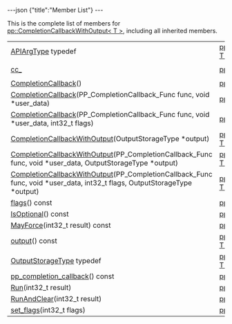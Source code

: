 ---json {"title":"Member List"} ---

This is the complete list of members for <a href="/docs/native-client/pepper_stable/cpp/classpp_1_1_completion_callback_with_output/" class="el">pp::CompletionCallbackWithOutput&lt; T &gt;</a>, including all inherited members.

<table><tbody><tr class="odd"><td><a href="/docs/native-client/pepper_stable/cpp/classpp_1_1_completion_callback_with_output#aca381518bda2f9cb12c4ddc725da91ce" class="el">APIArgType</a> typedef</td><td><a href="/docs/native-client/pepper_stable/cpp/classpp_1_1_completion_callback_with_output/" class="el">pp::CompletionCallbackWithOutput&lt; T &gt;</a></td><td></td></tr><tr class="even"><td><a href="/docs/native-client/pepper_stable/cpp/classpp_1_1_completion_callback#af071c756ff3eb007dfbea3f50df74111" class="el">cc_</a></td><td><a href="/docs/native-client/pepper_stable/cpp/classpp_1_1_completion_callback/" class="el">pp::CompletionCallback</a></td><td><code> [protected]</code></td></tr><tr class="odd"><td><a href="/docs/native-client/pepper_stable/cpp/classpp_1_1_completion_callback#a2dae27f9f015c3b9342a4a65f05bd356" class="el">CompletionCallback</a>()</td><td><a href="/docs/native-client/pepper_stable/cpp/classpp_1_1_completion_callback/" class="el">pp::CompletionCallback</a></td><td><code> [inline]</code></td></tr><tr class="even"><td><a href="/docs/native-client/pepper_stable/cpp/classpp_1_1_completion_callback#afe88416d324795a748d5112e197b0131" class="el">CompletionCallback</a>(PP_CompletionCallback_Func func, void *user_data)</td><td><a href="/docs/native-client/pepper_stable/cpp/classpp_1_1_completion_callback/" class="el">pp::CompletionCallback</a></td><td><code> [inline]</code></td></tr><tr class="odd"><td><a href="/docs/native-client/pepper_stable/cpp/classpp_1_1_completion_callback#a14fd9478ff007a91a3cdfa397c8e6e56" class="el">CompletionCallback</a>(PP_CompletionCallback_Func func, void *user_data, int32_t flags)</td><td><a href="/docs/native-client/pepper_stable/cpp/classpp_1_1_completion_callback/" class="el">pp::CompletionCallback</a></td><td><code> [inline]</code></td></tr><tr class="even"><td><a href="/docs/native-client/pepper_stable/cpp/classpp_1_1_completion_callback_with_output#a29dd26e95218dce78e2475f29ea669cb" class="el">CompletionCallbackWithOutput</a>(OutputStorageType *output)</td><td><a href="/docs/native-client/pepper_stable/cpp/classpp_1_1_completion_callback_with_output/" class="el">pp::CompletionCallbackWithOutput&lt; T &gt;</a></td><td><code> [inline]</code></td></tr><tr class="odd"><td><a href="/docs/native-client/pepper_stable/cpp/classpp_1_1_completion_callback_with_output#a36bc9e5fd9e8d503020fe338b8b9802e" class="el">CompletionCallbackWithOutput</a>(PP_CompletionCallback_Func func, void *user_data, OutputStorageType *output)</td><td><a href="/docs/native-client/pepper_stable/cpp/classpp_1_1_completion_callback_with_output/" class="el">pp::CompletionCallbackWithOutput&lt; T &gt;</a></td><td><code> [inline]</code></td></tr><tr class="even"><td><a href="/docs/native-client/pepper_stable/cpp/classpp_1_1_completion_callback_with_output#a311725af061d86e58cc89a588fa542f9" class="el">CompletionCallbackWithOutput</a>(PP_CompletionCallback_Func func, void *user_data, int32_t flags, OutputStorageType *output)</td><td><a href="/docs/native-client/pepper_stable/cpp/classpp_1_1_completion_callback_with_output/" class="el">pp::CompletionCallbackWithOutput&lt; T &gt;</a></td><td><code> [inline]</code></td></tr><tr class="odd"><td><a href="/docs/native-client/pepper_stable/cpp/classpp_1_1_completion_callback#a60e466572fe7de362969dd41179c971f" class="el">flags</a>() const</td><td><a href="/docs/native-client/pepper_stable/cpp/classpp_1_1_completion_callback/" class="el">pp::CompletionCallback</a></td><td><code> [inline]</code></td></tr><tr class="even"><td><a href="/docs/native-client/pepper_stable/cpp/classpp_1_1_completion_callback#a6ce66ec2655c9157cab494f248551b5f" class="el">IsOptional</a>() const</td><td><a href="/docs/native-client/pepper_stable/cpp/classpp_1_1_completion_callback/" class="el">pp::CompletionCallback</a></td><td><code> [inline]</code></td></tr><tr class="odd"><td><a href="/docs/native-client/pepper_stable/cpp/classpp_1_1_completion_callback#a24d1648d1a92a5c36894ce081457e603" class="el">MayForce</a>(int32_t result) const</td><td><a href="/docs/native-client/pepper_stable/cpp/classpp_1_1_completion_callback/" class="el">pp::CompletionCallback</a></td><td><code> [inline]</code></td></tr><tr class="even"><td><a href="/docs/native-client/pepper_stable/cpp/classpp_1_1_completion_callback_with_output#a8fac51ce72828752c025ca888897f2ef" class="el">output</a>() const</td><td><a href="/docs/native-client/pepper_stable/cpp/classpp_1_1_completion_callback_with_output/" class="el">pp::CompletionCallbackWithOutput&lt; T &gt;</a></td><td><code> [inline]</code></td></tr><tr class="odd"><td><a href="/docs/native-client/pepper_stable/cpp/classpp_1_1_completion_callback_with_output#a333f3b00a9f6549b3b70291787f31459" class="el">OutputStorageType</a> typedef</td><td><a href="/docs/native-client/pepper_stable/cpp/classpp_1_1_completion_callback_with_output/" class="el">pp::CompletionCallbackWithOutput&lt; T &gt;</a></td><td></td></tr><tr class="even"><td><a href="/docs/native-client/pepper_stable/cpp/classpp_1_1_completion_callback#ada943a747c94eebb1e32dbd6914c2526" class="el">pp_completion_callback</a>() const</td><td><a href="/docs/native-client/pepper_stable/cpp/classpp_1_1_completion_callback/" class="el">pp::CompletionCallback</a></td><td><code> [inline]</code></td></tr><tr class="odd"><td><a href="/docs/native-client/pepper_stable/cpp/classpp_1_1_completion_callback#a7795404cc15a4f96523c28db21d364c4" class="el">Run</a>(int32_t result)</td><td><a href="/docs/native-client/pepper_stable/cpp/classpp_1_1_completion_callback/" class="el">pp::CompletionCallback</a></td><td><code> [inline]</code></td></tr><tr class="even"><td><a href="/docs/native-client/pepper_stable/cpp/classpp_1_1_completion_callback#a2996ca2f2b640c7da6da9016a5b0cd16" class="el">RunAndClear</a>(int32_t result)</td><td><a href="/docs/native-client/pepper_stable/cpp/classpp_1_1_completion_callback/" class="el">pp::CompletionCallback</a></td><td><code> [inline]</code></td></tr><tr class="odd"><td><a href="/docs/native-client/pepper_stable/cpp/classpp_1_1_completion_callback#a89fb884e8af572e9bf38fb880e132438" class="el">set_flags</a>(int32_t flags)</td><td><a href="/docs/native-client/pepper_stable/cpp/classpp_1_1_completion_callback/" class="el">pp::CompletionCallback</a></td><td><code> [inline]</code></td></tr></tbody></table>
